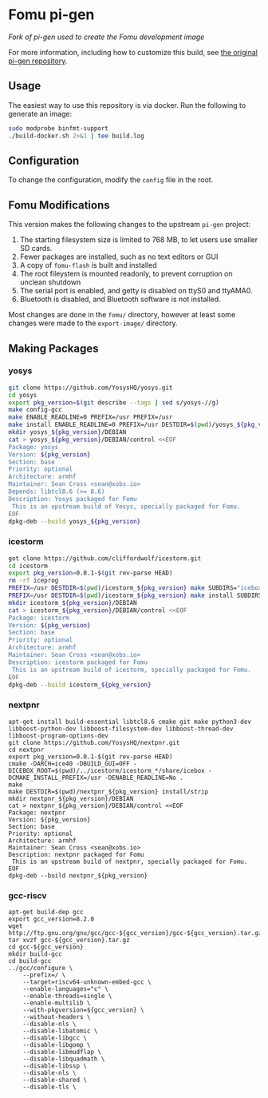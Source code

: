 # Fomu pi-gen

_Fork of pi-gen used to create the Fomu development image_

For more information, including how to customize this build, see [the original pi-gen repository](https://github.com/RPi-Distro/pi-gen/).

## Usage

The easiest way to use this repository is via docker.  Run the following
to generate an image:

```sh
sudo modprobe binfmt-support
./build-docker.sh 2>&1 | tee build.log
```

## Configuration

To change the configuration, modify the `config` file in the root.

## Fomu Modifications

This version makes the following changes to the upstream `pi-gen` project:

1. The starting filesystem size is limited to 768 MB, to let users use smaller SD cards.
1. Fewer packages are installed, such as no text editors or GUI
1. A copy of `fomu-flash` is built and installed
1. The root fileystem is mounted readonly, to prevent corruption on unclean shutdown
1. The serial port is enabled, and getty is disabled on ttyS0 and ttyAMA0.
1. Bluetooth is disabled, and Bluetooth software is not installed.

Most changes are done in the `fomu/` directory, however at least some changes were
made to the `export-image/` directory.

## Making Packages

### yosys

```sh
git clone https://github.com/YosysHQ/yosys.git
cd yosys
export pkg_version=$(git describe --tags | sed s/yosys-//g)
make config-gcc
make ENABLE_READLINE=0 PREFIX=/usr PREFIX=/usr
make install ENABLE_READLINE=0 PREFIX=/usr DESTDIR=$(pwd)/yosys_${pkg_version}
mkdir yosys_${pkg_version}/DEBIAN
cat > yosys_${pkg_version}/DEBIAN/control <<EOF
Package: yosys
Version: ${pkg_version}
Section: base
Priority: optional
Architecture: armhf
Maintainer: Sean Cross <sean@xobs.io>
Depends: libtcl8.6 (>= 8.6)
Description: Yosys packaged for Fomu
 This is an upstream build of Yosys, specially packaged for Fomu.
EOF
dpkg-deb --build yosys_${pkg_version}
```

### icestorm

```sh
got clone https://github.com/cliffordwolf/icestorm.git
cd icestorm
export pkg_version=0.0.1-$(git rev-parse HEAD)
rm -rf iceprog
PREFIX=/usr DESTDIR=$(pwd)/icestorm_${pkg_version} make SUBDIRS="icebox icepack icemulti icepll icetime icebram"
PREFIX=/usr DESTDIR=$(pwd)/icestorm_${pkg_version} make install SUBDIRS="icebox icepack icemulti icepll icetime icebram"
mkdir icestorm_${pkg_version}/DEBIAN
cat > icestorm_${pkg_version}/DEBIAN/control <<EOF
Package: icestorm
Version: ${pkg_version}
Section: base
Priority: optional
Architecture: armhf
Maintainer: Sean Cross <sean@xobs.io>
Description: icestorm packaged for Fomu
 This is an upstream build of icestorm, specially packaged for Fomu.
EOF
dpkg-deb --build icestorm_${pkg_version}
```

### nextpnr

```
apt-get install build-essential libtcl8.6 cmake git make python3-dev libboost-python-dev libboost-filesystem-dev libboost-thread-dev libboost-program-options-dev
git clone https://github.com/YosysHQ/nextpnr.git
cd nextpnr
export pkg_version=0.0.1-$(git rev-parse HEAD)
cmake -DARCH=ice40 -DBUILD_GUI=OFF -DICEBOX_ROOT=$(pwd)/../icestorm/icestorm_*/share/icebox -DCMAKE_INSTALL_PREFIX=/usr -DENABLE_READLINE=No .
make
make DESTDIR=$(pwd)/nextpnr_${pkg_version} install/strip
mkdir nextpnr_${pkg_version}/DEBIAN
cat > nextpnr_${pkg_version}/DEBIAN/control <<EOF
Package: nextpnr
Version: ${pkg_version}
Section: base
Priority: optional
Architecture: armhf
Maintainer: Sean Cross <sean@xobs.io>
Description: nextpnr packaged for Fomu
 This is an upstream build of nextpnr, specially packaged for Fomu.
EOF
dpkg-deb --build nextpnr_${pkg_version}
```

### gcc-riscv

```
apt-get build-dep gcc
export gcc_version=8.2.0
wget http://ftp.gnu.org/gnu/gcc/gcc-${gcc_version}/gcc-${gcc_version}.tar.gz
tar xvzf gcc-${gcc_version}.tar.gz
cd gcc-${gcc_version}
mkdir build-gcc
cd build-gcc
../gcc/configure \
	--prefix=/ \
	--target=riscv64-unknown-embed-gcc \
	--enable-languages="c" \
	--enable-threads=single \
	--enable-multilib \
	--with-pkgversion=${gcc_version} \
	--without-headers \
	--disable-nls \
	--disable-libatomic \
	--disable-libgcc \
	--disable-libgomp \
	--disable-libmudflap \
	--disable-libquadmath \
	--disable-libssp \
	--disable-nls \
	--disable-shared \
	--disable-tls \
